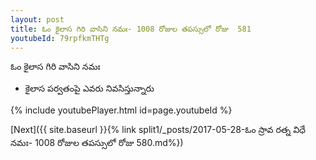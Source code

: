 ```yaml
---
layout: post
title: ఓం కైలాస గిరి వాసిని నమః- 1008 రోజుల తపస్సులో రోజు  581
youtubeId: 79rpfkmTHTg
---
```

 
 
 ఓం కైలాస గిరి వాసిని నమః  
 
 -  కైలాస పర్వతంపై ఎవరు నివసిస్తున్నారు 
 
  
 
  
 
 
 
 
 
 


{% include youtubePlayer.html id=page.youtubeId %}
 
[Next]({{ site.baseurl }}{% link  split1/_posts/2017-05-28-ఓం స్రావ రత్న విధే నమః- 1008 రోజుల తపస్సులో రోజు  580.md%})
 
